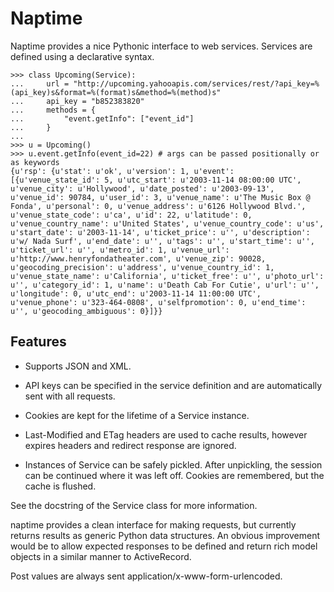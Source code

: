 Naptime
=======

Naptime provides a nice Pythonic interface to web services. Services are defined
using a declarative syntax.
    
    >>> class Upcoming(Service):
    ...     url = "http://upcoming.yahooapis.com/services/rest/?api_key=%(api_key)s&format=%(format)s&method=%(method)s"
    ...     api_key = "b852383820"
    ...     methods = {
    ...         "event.getInfo": ["event_id"]
    ...     }
    ...
    >>> u = Upcoming()
    >>> u.event.getInfo(event_id=22) # args can be passed positionally or as keywords
    {u'rsp': {u'stat': u'ok', u'version': 1, u'event': [{u'venue_state_id': 5, u'utc_start': u'2003-11-14 08:00:00 UTC', u'venue_city': u'Hollywood', u'date_posted': u'2003-09-13', u'venue_id': 90784, u'user_id': 3, u'venue_name': u'The Music Box @ Fonda', u'personal': 0, u'venue_address': u'6126 Hollywood Blvd.', u'venue_state_code': u'ca', u'id': 22, u'latitude': 0, u'venue_country_name': u'United States', u'venue_country_code': u'us', u'start_date': u'2003-11-14', u'ticket_price': u'', u'description': u'w/ Nada Surf', u'end_date': u'', u'tags': u'', u'start_time': u'', u'ticket_url': u'', u'metro_id': 1, u'venue_url': u'http://www.henryfondatheater.com', u'venue_zip': 90028, u'geocoding_precision': u'address', u'venue_country_id': 1, u'venue_state_name': u'California', u'ticket_free': u'', u'photo_url': u'', u'category_id': 1, u'name': u'Death Cab For Cutie', u'url': u'', u'longitude': 0, u'utc_end': u'2003-11-14 11:00:00 UTC', u'venue_phone': u'323-464-0808', u'selfpromotion': 0, u'end_time': u'', u'geocoding_ambiguous': 0}]}}

Features
--------

  * Supports JSON and XML.

  * API keys can be specified in the service definition and are automatically
    sent with all requests.

  * Cookies are kept for the lifetime of a Service instance.

  * Last-Modified and ETag headers are used to cache results, however expires
    headers and redirect response are ignored.

  * Instances of Service can be safely pickled. After unpickling, the session
    can be continued where it was left off. Cookies are remembered, but the
    cache is flushed.

See the docstring of the Service class for more information.

naptime provides a clean interface for making requests, but currently returns
results as generic Python data structures. An obvious improvement would be to
allow expected responses to be defined and return rich model objects in a
similar manner to ActiveRecord.

Post values are always sent application/x-www-form-urlencoded.
